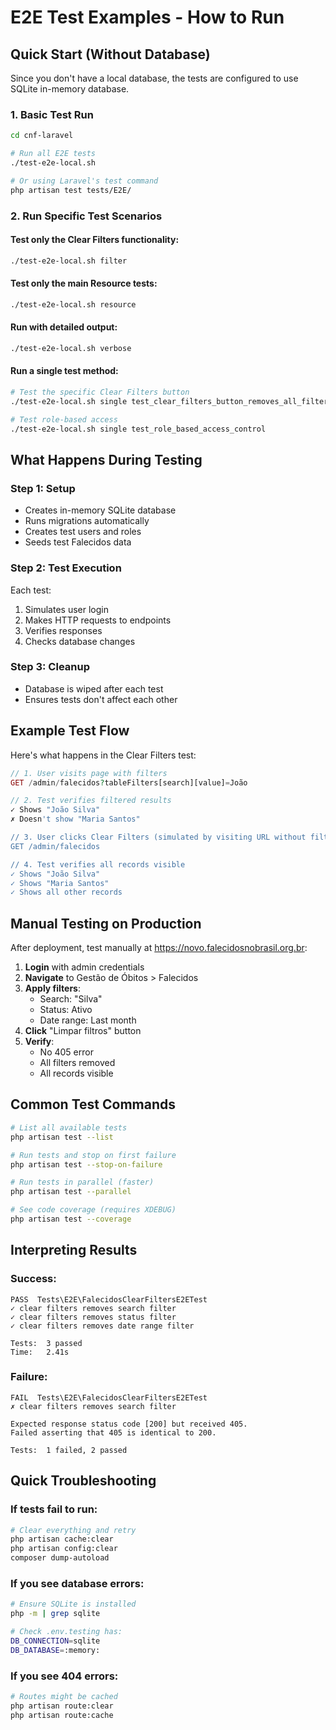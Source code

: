 # E2E Test Examples - How to Run

## Quick Start (Without Database)

Since you don't have a local database, the tests are configured to use SQLite in-memory database.

### 1. Basic Test Run
```bash
cd cnf-laravel

# Run all E2E tests
./test-e2e-local.sh

# Or using Laravel's test command
php artisan test tests/E2E/
```

### 2. Run Specific Test Scenarios

#### Test only the Clear Filters functionality:
```bash
./test-e2e-local.sh filter
```

#### Test only the main Resource tests:
```bash
./test-e2e-local.sh resource
```

#### Run with detailed output:
```bash
./test-e2e-local.sh verbose
```

#### Run a single test method:
```bash
# Test the specific Clear Filters button
./test-e2e-local.sh single test_clear_filters_button_removes_all_filters

# Test role-based access
./test-e2e-local.sh single test_role_based_access_control
```

## What Happens During Testing

### Step 1: Setup
- Creates in-memory SQLite database
- Runs migrations automatically
- Creates test users and roles
- Seeds test Falecidos data

### Step 2: Test Execution
Each test:
1. Simulates user login
2. Makes HTTP requests to endpoints
3. Verifies responses
4. Checks database changes

### Step 3: Cleanup
- Database is wiped after each test
- Ensures tests don't affect each other

## Example Test Flow

Here's what happens in the Clear Filters test:

```php
// 1. User visits page with filters
GET /admin/falecidos?tableFilters[search][value]=João

// 2. Test verifies filtered results
✓ Shows "João Silva"
✗ Doesn't show "Maria Santos"

// 3. User clicks Clear Filters (simulated by visiting URL without filters)
GET /admin/falecidos

// 4. Test verifies all records visible
✓ Shows "João Silva"
✓ Shows "Maria Santos"
✓ Shows all other records
```

## Manual Testing on Production

After deployment, test manually at https://novo.falecidosnobrasil.org.br:

1. **Login** with admin credentials
2. **Navigate** to Gestão de Óbitos > Falecidos
3. **Apply filters**:
   - Search: "Silva"
   - Status: Ativo
   - Date range: Last month
4. **Click** "Limpar filtros" button
5. **Verify**:
   - No 405 error
   - All filters removed
   - All records visible

## Common Test Commands

```bash
# List all available tests
php artisan test --list

# Run tests and stop on first failure
php artisan test --stop-on-failure

# Run tests in parallel (faster)
php artisan test --parallel

# See code coverage (requires XDEBUG)
php artisan test --coverage
```

## Interpreting Results

### Success:
```
PASS  Tests\E2E\FalecidosClearFiltersE2ETest
✓ clear filters removes search filter
✓ clear filters removes status filter
✓ clear filters removes date range filter

Tests:  3 passed
Time:   2.41s
```

### Failure:
```
FAIL  Tests\E2E\FalecidosClearFiltersE2ETest
✗ clear filters removes search filter

Expected response status code [200] but received 405.
Failed asserting that 405 is identical to 200.

Tests:  1 failed, 2 passed
```

## Quick Troubleshooting

### If tests fail to run:
```bash
# Clear everything and retry
php artisan cache:clear
php artisan config:clear
composer dump-autoload
```

### If you see database errors:
```bash
# Ensure SQLite is installed
php -m | grep sqlite

# Check .env.testing has:
DB_CONNECTION=sqlite
DB_DATABASE=:memory:
```

### If you see 404 errors:
```bash
# Routes might be cached
php artisan route:clear
php artisan route:cache
```